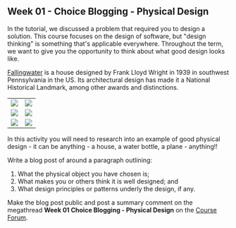 ## Week 01 - Choice Blogging - Physical Design

In the tutorial, we discussed a problem that required you to design a solution. This course focuses on the design of software, but "design thinking" is something that's applicable everywhere. Throughout the term, we want to give you the opportunity to think about what good design looks like.

<summary>
<a href="https://en.wikipedia.org/wiki/Fallingwater">Fallingwater</a> is a house designed by Frank Lloyd Wright in 1939 in southwest Pennsylvania in the US. Its architectural design has made it a National Historical Landmark, among other awards and distinctions. 
</summary>

<table>
<tr>
    <td><img src='imgs/fallingwater.jpg' /></td>
    <td><img src='imgs/floor1.jpg' /></td>
</tr>
<tr>
    <td><img src='imgs/floor2.jpg' /></td>
    <td><img src='imgs/floor3.jpg' /></td>
</tr>
<tr>
    <td><img src='imgs/floor4.jpg' /></td>
    <td><img src='imgs/floor5.jpg' /></td>
</tr>
</table>

</details>

In this activity you will need to research into an example of good physical design - it can be anything - a house, a water bottle, a plane - anything!! 

Write a blog post of around a paragraph outlining:
1. What the physical object you have chosen is;
2. What makes you or others think it is well designed; and
3. What design principles or patterns underly the design, if any.

Make the blog post public and post a summary comment on the megathread **Week 01 Choice Blogging - Physical Design** on the [Course Forum](https://edstem.org/au/courses/8675/discussion/).
